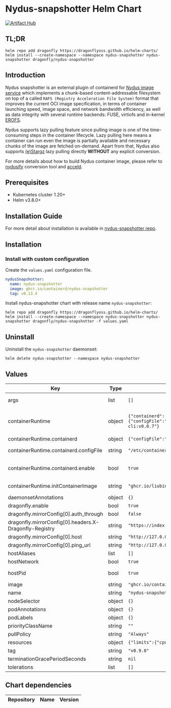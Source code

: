 # Nydus-snapshotter Helm Chart

[![Artifact Hub](https://img.shields.io/endpoint?url=https://artifacthub.io/badge/repository/dragonfly)](https://artifacthub.io/packages/search?repo=dragonfly)

## TL;DR

```shell
helm repo add dragonfly https://dragonflyoss.github.io/helm-charts/
helm install --create-namespace --namespace nydus-snapshotter nydus-snapshotter dragonfly/nydus-snapshotter
```

## Introduction

Nydus snapshotter is an external plugin of containerd for [Nydus image service](https://nydus.dev) which implements a chunk-based content-addressable filesystem on top of a called `RAFS (Registry Acceleration File System)` format that improves the current OCI image specification, in terms of container launching speed, image space, and network bandwidth efficiency, as well as data integrity with several runtime backends: FUSE, virtiofs and in-kernel [EROFS](https://www.kernel.org/doc/html/latest/filesystems/erofs.html).

Nydus supports lazy pulling feature since pulling image is one of the time-consuming steps in the container lifecycle. Lazy pulling here means a container can run even the image is partially available and necessary chunks of the image are fetched on-demand. Apart from that, Nydus also supports [(e)Stargz](https://github.com/containerd/stargz-snapshotter) lazy pulling directly **WITHOUT** any explicit conversion.

For more details about how to build Nydus container image, please refer to [nydusify](https://github.com/dragonflyoss/image-service/blob/master/docs/nydusify.md) conversion tool and [acceld](https://github.com/goharbor/acceleration-service).

## Prerequisites

- Kubernetes cluster 1.20+
- Helm v3.8.0+

## Installation Guide

For more detail about installation is available in [nydus-snapshotter repo](https://github.com/containerd/nydus-snapshotter).

## Installation

### Install with custom configuration

Create the `values.yaml` configuration file.

```yaml
nydusSnapshotter:
  name: nydus-snapshotter
  image: ghcr.io/containerd/nydus-snapshotter
  tag: v0.13.4
```
Install nydus-snapshotter chart with release name `nydus-snapshotter`:

```shell
helm repo add dragonfly https://dragonflyoss.github.io/helm-charts/
helm install --create-namespace --namespace nydus-snapshotter nydus-snapshotter dragonfly/nydus-snapshotter -f values.yaml
```

## Uninstall

Uninstall the `nydus-snapshotter` daemonset:

```shell
helm delete nydus-snapshotter --namespace nydus-snapshotter
```

## Values

| Key | Type | Default | Description |
|-----|------|---------|-------------|
| args | list | `[]` | Args to overwrite default nydus-snapshotter startup command |
| containerRuntime | object | `{"containerd":{"configFile":"/etc/containerd/config.toml","enable":true},"initContainerImage":"ghcr.io/liubin/toml-cli:v0.0.7"}` | [Experimental] Container runtime support Choose special container runtime in Kubernetes. Support: Containerd, Docker, CRI-O |
| containerRuntime.containerd | object | `{"configFile":"/etc/containerd/config.toml","enable":true}` | [Experimental] Containerd support |
| containerRuntime.containerd.configFile | string | `"/etc/containerd/config.toml"` | Custom config path directory, default is /etc/containerd/config.toml |
| containerRuntime.containerd.enable | bool | `true` | Enable containerd support Inject nydus-snapshotter config into ${containerRuntime.containerd.configFile}, |
| containerRuntime.initContainerImage | string | `"ghcr.io/liubin/toml-cli:v0.0.7"` | The image name of init container, just to update container runtime configuration file |
| daemonsetAnnotations | object | `{}` | Daemonset annotations |
| dragonfly.enable | bool | `true` | Enable dragonfly |
| dragonfly.mirrorConfig[0].auth_through | bool | `false` |  |
| dragonfly.mirrorConfig[0].headers.X-Dragonfly-Registry | string | `"https://index.docker.io"` |  |
| dragonfly.mirrorConfig[0].host | string | `"http://127.0.0.1:65001"` |  |
| dragonfly.mirrorConfig[0].ping_url | string | `"http://127.0.0.1:40901/server/ping"` |  |
| hostAliases | list | `[]` | Host Aliases |
| hostNetwork | bool | `true` | Let nydus-snapshotter run in host network |
| hostPid | bool | `true` | Let nydus-snapshotter use the host's pid namespace |
| image | string | `"ghcr.io/containerd/nydus-snapshotter"` | Image repository |
| name | string | `"nydus-snapshotter"` | nydus-snapshotter name |
| nodeSelector | object | `{}` | Node labels for pod assignment |
| podAnnotations | object | `{}` | Pod annotations |
| podLabels | object | `{}` | Pod labels |
| priorityClassName | string | `""` | Pod priorityClassName |
| pullPolicy | string | `"Always"` | Image pull policy |
| resources | object | `{"limits":{"cpu":"2","memory":"2Gi"},"requests":{"cpu":"0","memory":"0"}}` | Pod resource requests and limits |
| tag | string | `"v0.9.0"` | Image tag |
| terminationGracePeriodSeconds | string | `nil` | Pod terminationGracePeriodSeconds |
| tolerations | list | `[]` | List of node taints to tolerate |

## Chart dependencies

| Repository | Name | Version |
|------------|------|---------|
